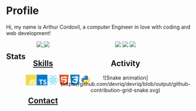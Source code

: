 <!--
**devriq/devriq** is a ✨ _special_ ✨ repository because its `README.md` (this file) appears on your GitHub profile.
-->
<h1>Profile</h1>
<p>Hi, my name is Arthur Cordovil, a computer Engineer in love with coding and web development!</p>
<div align="center" style="display:flex">
  <h2>Stats</h2>
  <a href="https://github.com/devriq">
  <img height="180em" src="https://github-readme-stats.vercel.app/api?username=devriq&show_icons=true&theme=dracula&include_all_commits=true&count_private=true"/>
  <img height="180em" src="https://github-readme-stats.vercel.app/api/top-langs/?username=devriq&layout=compact&langs_count=7&theme=dracula"/>
  <h2>Skills</h2>
    <div style="display:flex"><br>
  <img align="center" alt="Rafa-Js" height="30" width="40" src="https://raw.githubusercontent.com/devicons/devicon/master/icons/javascript/javascript-plain.svg">
  <img align="center" alt="Rafa-Ts" height="30" width="40" src="https://raw.githubusercontent.com/devicons/devicon/master/icons/typescript/typescript-plain.svg">
  <img align="center" alt="Rafa-React" height="30" width="40" src="https://raw.githubusercontent.com/devicons/devicon/master/icons/react/react-original.svg">
  <img align="center" alt="Rafa-HTML" height="30" width="40" src="https://raw.githubusercontent.com/devicons/devicon/master/icons/html5/html5-original.svg">
  <img align="center" alt="Rafa-CSS" height="30" width="40" src="https://raw.githubusercontent.com/devicons/devicon/master/icons/css3/css3-original.svg">
  <img align="center" alt="Rafa-Python" height="30" width="40" src="https://raw.githubusercontent.com/devicons/devicon/master/icons/python/python-original.svg">
</div>
    <h2>Contact</h2>
<div> 
  <a href="https://instagram.com/arthkin" target="_blank"><img src="https://img.shields.io/badge/-Instagram-%23E4405F?style=for-the-badge&logo=instagram&logoColor=white" target="_blank"></a> 
  <a href = "mailto:devriq.cordovil@gmail.com"><img src="https://img.shields.io/badge/-Gmail-%23333?style=for-the-badge&logo=gmail&logoColor=white" target="_blank"></a>
  <a href="https://www.linkedin.com/in/arthurhcordovil" target="_blank"><img src="https://img.shields.io/badge/-LinkedIn-%230077B5?style=for-the-badge&logo=linkedin&logoColor=white" target="_blank"></a> 
   <h2>Activity</h2>
  ![Snake animation](https://github.com/devriq/devriq/blob/output/github-contribution-grid-snake.svg)
 
</div
</div>

 

